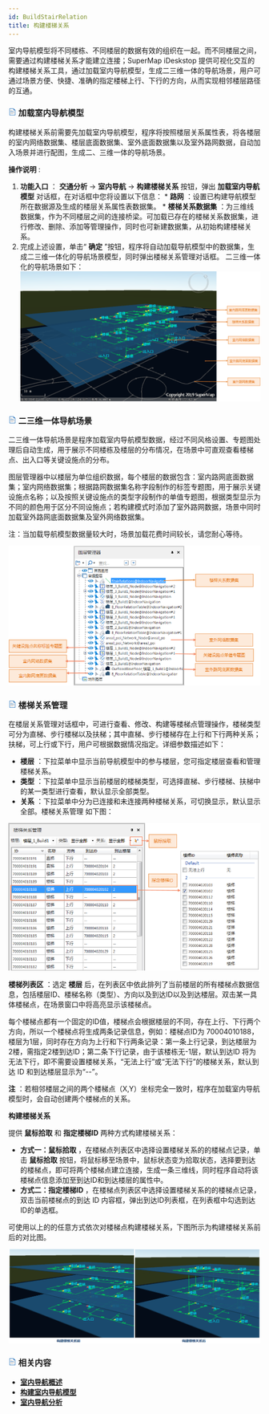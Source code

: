 ```yaml
---
id: BuildStairRelation
title: 构建楼梯关系
---
```

室内导航模型将不同楼栋、不同楼层的数据有效的组织在一起。而不同楼层之间，需要通过构建楼梯关系才能建立连接；SuperMap iDeskstop 提供可视化交互的构建楼梯关系工具，通过加载室内导航模型，生成二三维一体的导航场景，用户可通过场景方便、快捷、准确的指定楼梯上行、下行的方向，从而实现相邻楼层路径的互通。

### ![](../../img/read.gif) 加载室内导航模型

构建楼梯关系前需要先加载室内导航模型，程序将按照楼层关系属性表，将各楼层的室内网络数据集、楼层底面数据集、室外底面数据集以及室外路网数据，自动加入场景并进行配图，生成二、三维一体的导航场景。

**操作说明** :

  1. **功能入口** ： **交通分析** -> **室内导航** -> **构建楼梯关系** 按钮，弹出 **加载室内导航模型** 对话框，在对话框中您将设置以下信息： 
    * **路网** ：设置已构建导航模型所在数据源及生成的楼层关系属性表数据集。
    * **楼梯关系数据集** ：为三维线数据集，作为不同楼层之间的连接桥梁。可加载已存在的楼梯关系数据集，进行修改、删除、添加等管理操作，同时也可新建数据集，从初始构建楼梯关系。
  2. 完成上述设置，单击“ **确定** ”按钮，程序将自动加载导航模型中的数据集，生成二三维一体化的导航场景模型，同时弹出楼梯关系管理对话框。 二三维一体化的导航场景如下：
![](img/IndoorNavigationScene.png)  

### ![](../../img/read.gif) 二三维一体导航场景

二三维一体导航场景是程序加载室内导航模型数据，经过不同风格设置、专题图处理后自动生成，用于展示不同楼栋及楼层的分布情况，在场景中可直观查看楼梯点、出入口等关键设施点的分布。

图层管理器中以楼层为单位组织数据，每个楼层的数据包含：室内路网底面数据集；室内网络数据集；根据路网数据集名称字段制作的标签专题图，用于展示关键设施点名称；以及按照关键设施点的类型字段制作的单值专题图，根据类型显示为不同的颜色用于区分不同设施点；若构建模式时添加了室外路网数据，场景中同时加载室外路网底面数据集及室外网络数据集。

注：当加载导航模型数据量较大时，场景加载花费时间较长，请您耐心等待。

![](img/Scene_Layer_RelationManager.png) 
  
### ![](../../img/read.gif) 楼梯关系管理

在楼层关系管理对话框中，可进行查看、修改、构建等楼梯点管理操作，楼梯类型可分为直梯、步行楼梯以及扶梯；其中直梯、步行楼梯存在上行和下行两种关系；扶梯，可上行或下行，用户可根据数据情况指定。详细参数描述如下：

  * **楼层** ：下拉菜单中显示当前导航模型中的参与楼层，您可指定楼层查看和管理楼梯关系。
  * **类型** ：下拉菜单中显示当前楼层的楼梯类型，可选择直梯、步行楼梯、扶梯中的某一类型进行查看，默认显示全部类型。
  * **关系** ：下拉菜单中分为已连接和未连接两种楼梯关系，可切换显示，默认显示全部。楼梯关系管理  如下图：

![](img/BuildStairManager.png)  
  
**楼梯列表区** ：选定 **楼层**
后，在列表区中依此排列了当前楼层的所有楼梯点数据信息，包括楼层ID、楼梯名称（类型）、方向以及到达ID以及到达楼层。双击某一具体楼梯点，在场景窗口中将高亮显示该楼梯点。

每个楼梯点都有一个固定的ID值，楼梯点会根据楼层的不同，存在上行、下行两个方向，所以一个楼梯点将生成两条记录信息，例如：楼梯点ID为 70004010188，楼层为1层，同时存在方向为上行和下行两条记录：第一条上行记录，到达楼层为2楼，需指定2楼到达ID；第二条下行记录，由于该楼栋无-1层，默认到达ID 将为无法下行，即不需要设置楼梯关系，“无法上行”或“无法下行”的楼梯关系，默认到达 ID 和到达楼层显示为“--”。

**注** ：若相邻楼层之间的两个楼梯点（X,Y）坐标完全一致时，程序在加载室内导航模型时，会自动创建两个楼梯点的关系。

**构建楼梯关系**

提供 **鼠标拾取** 和 **指定楼梯ID** 两种方式构建楼梯关系：

  * **方式一：鼠标拾取** ，在楼梯点列表区中选择设置楼梯关系的的楼梯点记录，单击 **鼠标拾取** 按钮，将鼠标移至场景中，鼠标状态变为拾取状态，选择要到达的楼梯点，即可将两个楼梯点建立连接，生成一条三维线，同时程序自动将该楼梯点信息添加至到达ID和到达楼层的属性中。
  * **方式二：指定楼梯ID** ，在楼梯点列表区中选择设置楼梯关系的的楼梯点记录，双击当前楼梯点的到达 ID 内容框，弹出到达ID列表框，在列表框中勾选到达ID的单选框。 

可使用以上的的任意方式依次对楼梯点构建楼梯关系，下图所示为构建楼梯关系前后的对比图。

![](img/BuildStairRelationAfter.png)   

### ![](../../img/read.gif) 相关内容

  * [**室内导航概述**](IndoorNavigation)
  * [**构建室内导航模型**](BuildIndoorNavigationModel)
  * [**室内导航分析**](IndoorNavigationAnalysis)
